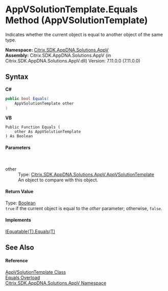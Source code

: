 # AppVSolutionTemplate.Equals Method (AppVSolutionTemplate)
 

Indicates whether the current object is equal to another object of the same type.

**Namespace:**&nbsp;<a href="a638ea88-d709-bd82-5735-d58961438ce5">Citrix.SDK.AppDNA.Solutions.AppV</a><br />**Assembly:**&nbsp;Citrix.SDK.AppDNA.Solutions.AppV (in Citrix.SDK.AppDNA.Solutions.AppV.dll) Version: 7.11.0.0 (7.11.0.0)

## Syntax

**C#**
```csharp
public bool Equals(
	AppVSolutionTemplate other
)
```

**VB**
```vbnet
Public Function Equals ( 
	other As AppVSolutionTemplate
) As Boolean
```


#### Parameters
&nbsp;<dl><dt>other</dt><dd>Type: <a href="806c9200-d1a7-1c78-a525-4d7d31561e51">Citrix.SDK.AppDNA.Solutions.AppV.AppVSolutionTemplate</a><br />An object to compare with this object.</dd></dl>

#### Return Value
Type: <a href="http://msdn2.microsoft.com/en-us/library/a28wyd50" target="_blank">Boolean</a><br />`true` if the current object is equal to the *other* parameter; otherwise, `false`.

#### Implements
<a href="http://msdn2.microsoft.com/en-us/library/ms131190" target="_blank">IEquatable(T).Equals(T)</a><br />

## See Also


#### Reference
<a href="806c9200-d1a7-1c78-a525-4d7d31561e51">AppVSolutionTemplate Class</a><br /><a href="e5f93a0c-6717-dad1-8a5d-333a358c6e81">Equals Overload</a><br /><a href="a638ea88-d709-bd82-5735-d58961438ce5">Citrix.SDK.AppDNA.Solutions.AppV Namespace</a><br />